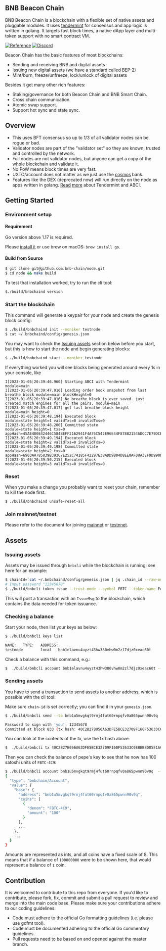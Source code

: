 BNB Beacon Chain
------------

BNB Beacon Chain is a blockchain with a flexible set of native assets and pluggable modules. It uses [tendermint](https://tendermint.com) for consensus and app logic is written in golang. It targets fast block times, a native dApp layer and multi-token support with no smart contract VM.

[![Reference](
https://camo.githubusercontent.com/915b7be44ada53c290eb157634330494ebe3e30a/68747470733a2f2f676f646f632e6f72672f6769746875622e636f6d2f676f6c616e672f6764646f3f7374617475732e737667
)](https://docs.bnbchain.world/docs/learn/beaconIntro)
[![Discord](https://img.shields.io/badge/discord-join%20chat-blue.svg)](https://discord.gg/z2VpC455eU)

Beacon Chain has the basic features of most blockchains:
- Sending and receiving BNB and digital assets
- Issuing new digital assets (we have a standard called BEP-2)
- Mint/burn, freeze/unfreeze, lock/unlock of digital assets

Besides it get many other rich features:
- Staking/governance for both Beacon Chain and BNB Smart Chain.
- Cross chain communication.
- Atomic swap support.
- Support hot sync and state sync.

## Overview

* This uses BFT consensus so up to 1/3 of all validator nodes can be rogue or bad.
* Validator nodes are part of the "validator set" so they are known, trusted and controlled by the network.
* Full nodes are not validator nodes, but anyone can get a copy of the whole blockchain and validate it.
* No PoW means block times are very fast.
* UXTO/account does not matter as we just use the [cosmos](https://github.com/cosmos/cosmos-sdk/tree/master/x/bank) bank.
* Features like the DEX (deprecated now) will run directly on the node as apps written in golang.
[Read](https://tendermint.readthedocs.io/en/master/introduction.html) [more](https://blog.cosmos.network/tendermint-explained-bringing-bft-based-pos-to-the-public-blockchain-domain-f22e274a0fdb) about Tendermint and ABCI.

## Getting Started

### Environment setup

#### Requirement
Go version above 1.17 is required.

Please [install it](https://go.dev/doc/install) or use brew on macOS: `brew install go`.

#### Build from Source

```bash
$ git clone git@github.com:bnb-chain/node.git 
$ cd node && make build
```


To test that installation worked, try to run the cli tool:

```bash
$./build/bnbchaind version
```

### Start the blockchain

This command will generate a keypair for your node and create the genesis block config:

```bash
$ ./build/bnbchaind init --moniker testnode
$ cat ~/.bnbchaind/config/genesis.json
```

You may want to check the [Issuing assets](#issuing-assets) section below before you start, but this is how to start the node and begin generating blocks:

```bash
$ ./build/bnbchaind start --moniker testnode
```

If everything worked you will see blocks being generated around every 1s in your console, like 
```shell
I[2023-01-05|20:39:46.960] Starting ABCI with Tendermint                module=main 
I[2023-01-05|20:39:47.016] Loading order book snapshot from last breathe block module=main blockHeight=0
I[2023-01-05|20:39:47.016] No breathe block is ever saved. just created match engines for all the pairs. module=main 
I[2023-01-05|20:39:47.017] get last breathe block height                module=main height=0
I[2023-01-05|20:39:48.194] Executed block                               module=state height=1 validTxs=0 invalidTxs=0
I[2023-01-05|20:39:48.200] Committed state                              module=state height=1 txs=0 appHash=45AE480E42446C584BEFF2162941F4A76C542E96E44F878B21546DCC7E79DCE5
I[2023-01-05|20:39:49.194] Executed block                               module=state height=2 validTxs=0 invalidTxs=0
I[2023-01-05|20:39:49.198] Committed state                              module=state height=2 txs=0 appHash=6903AA785839B393C7E252C74185F42297E38ADD9804D8EE0AF08A3EF9D99080
I[2023-01-05|20:39:50.215] Executed block                               module=state height=3 validTxs=0 invalidTxs=0
```

### Reset

When you make a change you probably want to reset your chain, remember to kill the node first.

```bash
$ ./build/bnbchaind unsafe-reset-all
```

### Join mainnet/testnet

Please refer to the document for joining [mainnet](https://docs.bnbchain.world/docs/beaconchain/develop/node/join-mainnet) or [testnnet](https://docs.bnbchain.world/docs/beaconchain/develop/node/join-testnet).

## Assets

### Issuing assets

Assets may be issued through `bnbcli` while the blockchain is running; see here for an example:

```bash
$ chainId=`cat ~/.bnbchaind/config/genesis.json | jq .chain_id --raw-output`
# Input password "12345678"
$ ./build/bnbcli token issue --trust-node --symbol FBTC --token-name FunBitCoin  --total-supply  10000000000  --from testnode  --chain-id ${chainId}
```

This will post a transaction with an `IssueMsg` to the blockchain, which contains the data needed for token issuance.

### Checking a balance

Start your node, then list your keys as below:

```bash
$ ./build/bnbcli keys list 

NAME:   TYPE:   ADDRESS:                                                PUBKEY:
testnode        local   bnb1elavnu4uyzt43hw380vhw0m2zl7djz0xeac60t      bnbp1addwnpepqva5fmn4r4hc66fpqafwwdf20nq8xjpr3kezkclpmluufxdk5x4gw9xsln5
```

Check a balance with this command, e.g.:

```bash
$  ./build/bnbcli account bnb1elavnu4uyzt43hw380vhw0m2zl7djz0xeac60t --chain-id ${chainId} | jq
```

### Sending assets

You have to send a transaction to send assets to another address, which is possible with the cli tool:

Make sure `chain-id` is set correctly; you can find it in your `genesis.json`.

```bash
$ ./build/bnbcli send --to bnb1u5mvgkqt9rmj4fut60rnpqfv0a865pwnn90v9q --amount 100:FBTC-4C9  --from testnode  --chain-id ${chainId}

Password to sign with 'you': 12345678
Committed at block 833 (tx hash: 40C2B27B056A63DFE5BCE32709F160F53633C0EBEBBD05E1AC26419D35303765, response: {Code:0 Data:[] Log:Msg 0:  Info: GasWanted:0 GasUsed:0 Events:[{Type: Attributes:[{Key:[115 101 110 100 101 114] Value:[98 110 98 49 101 108 97 118 110 117 52 117 121 122 116 52 51 104 119 51 56 48 118 104 119 48 109 50 122 108 55 100 106 122 48 120 101 97 99 54 48 116] XXX_NoUnkeyedLiteral:{} XXX_unrecognized:[] XXX_sizecache:0} {Key:[114 101 99 105 112 105 101 110 116] Value:[98 110 98 49 117 53 109 118 103 107 113 116 57 114 109 106 52 102 117 116 54 48 114 110 112 113 102 118 48 97 56 54 53 112 119 110 110 57 48 118 57 113] XXX_NoUnkeyedLiteral:{} XXX_unrecognized:[] XXX_sizecache:0} {Key:[97 99 116 105 111 110] Value:[115 101 110 100] XXX_NoUnkeyedLiteral:{} XXX_unrecognized:[] XXX_sizecache:0}] XXX_NoUnkeyedLiteral:{} XXX_unrecognized:[] XXX_sizecache:0}] Codespace: XXX_NoUnkeyedLiteral:{} XXX_unrecognized:[] XXX_sizecache:0})
```

You can look at the contents of the tx, use the tx hash above:

```bash
$  ./build/bnbcli tx 40C2B27B056A63DFE5BCE32709F160F53633C0EBEBBD05E1AC26419D35303765 --chain-id ${chainId} 
```

Then you can check the balance of pepe's key to see that he now has 100 satoshi units of `FBTC-4C9`:

```bash
$ ./build/bnbcli account bnb1u5mvgkqt9rmj4fut60rnpqfv0a865pwnn90v9q  --chain-id ${chainId} |jq
{
  "type": "bnbchain/Account",
  "value": {
    "base": {
      "address": "bnb1u5mvgkqt9rmj4fut60rnpqfv0a865pwnn90v9q",
      "coins": [
        {
          "denom": "FBTC-4C9",
          "amount": "100"
        }
      ],
      ...
    },
    ...
  }
}
```

Amounts are represented as ints, and all coins have a fixed scale of 8. This means that if a balance of `100000000` were to be shown here, that would represent a balance of `1` coin.

## Contribution
It is welcomed to contribute to this repo from everyone. If you'd like to contribute, please fork, fix, commit and submit a pull request to review and merge into the main code base. Please make sure your contributions adhere to our coding guidelines:

- Code must adhere to the official Go formatting guidelines (i.e. please use gofmt tool).
- Code must be documented adhering to the official Go commentary guidelines.
- Pull requests need to be based on and opened against the master branch.